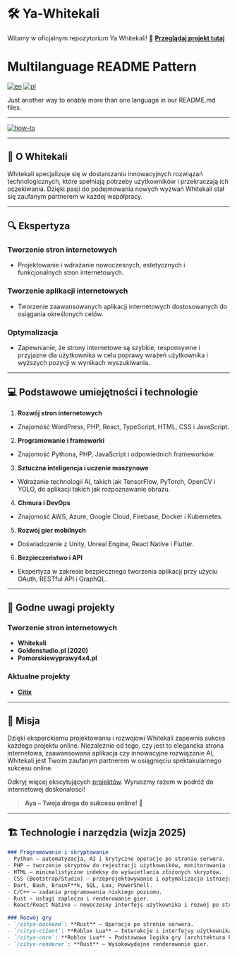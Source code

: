 # 🛠️ Ya-Whitekali
Witamy w oficjalnym repozytorium Ya Whitekali!
🔗 **[Przeglądaj projekt tutaj](https://dawju9.github.io/Ya-Whitekali/)**
# Multilanguage README Pattern
[![en](https://img.shields.io/badge/lang-en-green.svg)](https://github.com/Dawju9/Ya-Whitekali/blob/kalies/README.md)
[![pl](https://img.shields.io/badge/lang-pl-green.svg)]([https://github.com/Dawju9/Ya-Whitekali/blob/kalies/README-pl.md)

<!-----

[![es](https://img.shields.io/badge/lang-es-yellow.svg)](https://github.com/jonatasemidio/multilanguage-readme-pattern/blob/master/README.es.md)
----->


Just another way to enable more than one language in our README.md files.

---
[![how-to](https://img.shields.io/badge/how--to-use-blue.svg)](https://github.com/jonatasemidio/multilanguage-readme-pattern/blob/master/STEPS.md)


---

## 🌟 **O Whitekali**
Whitekali specjalizuje się w dostarczaniu innowacyjnych rozwiązań technologicznych, które spełniają potrzeby użytkowników i przekraczają ich oczekiwania. Dzięki pasji do podejmowania nowych wyzwań Whitekali stał się zaufanym partnerem w każdej współpracy.

---

## 🔍 **Ekspertyza**
### Tworzenie stron internetowych
- Projektowanie i wdrażanie nowoczesnych, estetycznych i funkcjonalnych stron internetowych.

### Tworzenie aplikacji internetowych
- Tworzenie zaawansowanych aplikacji internetowych dostosowanych do osiągania określonych celów.

### Optymalizacja
- Zapewnianie, że strony internetowe są szybkie, responsywne i przyjazne dla użytkownika w celu poprawy wrażeń użytkownika i wyższych pozycji w wynikach wyszukiwania.

---

## 💻 **Podstawowe umiejętności i technologie**
1. **Rozwój stron internetowych**
- Znajomość WordPress, PHP, React, TypeScript, HTML, CSS i JavaScript.

2. **Programowanie i frameworki**
- Znajomość Pythona, PHP, JavaScript i odpowiednich frameworków.

3. **Sztuczna inteligencja i uczenie maszynowe**
- Wdrażanie technologii AI, takich jak TensorFlow, PyTorch, OpenCV i YOLO, do aplikacji takich jak rozpoznawanie obrazu.

4. **Chmura i DevOps**
- Znajomość AWS, Azure, Google Cloud, Firebase, Docker i Kubernetes.

5. **Rozwój gier mobilnych**
- Doświadczenie z Unity, Unreal Engine, React Native i Flutter.

6. **Bezpieczeństwo i API**
- Ekspertyza w zakresie bezpiecznego tworzenia aplikacji przy użyciu OAuth, RESTful API i GraphQL.

---

## 🚀 **Godne uwagi projekty**
### Tworzenie stron internetowych
- **Whitekali**
- **Goldenstudio.pl (2020)**
- **Pomorskiewyprawy4x4.pl**

### Aktualne projekty
- **[Citix](https://github.com/citix)**

---

## 🎯 **Misja**
Dzięki eksperckiemu projektowaniu i rozwojowi Whitekali zapewnia sukces każdego projektu online. Niezależnie od tego, czy jest to elegancka strona internetowa, zaawansowana aplikacja czy innowacyjne rozwiązanie AI, Whitekali jest Twoim zaufanym partnerem w osiągnięciu spektakularnego sukcesu online.

Odkryj więcej ekscytujących [projektów](https://dawju9.github.io/Ya-Whitekali/). Wyruszmy razem w podróż do internetowej doskonałości!

> **Aya – Twoja droga do sukcesu online! 🚀**

---

## 🏗️ **Technologie i narzędzia (wizja 2025)**

```markdown
### Programowanie i skryptowanie
- Python – automatyzacja, AI i krytyczne operacje po stronie serwera.
- PHP – tworzenie skryptów do rejestracji użytkowników, monitorowania i administrowania serwerem (CMS, pulpity nawigacyjne).
- HTML – minimalistyczne indeksy do wyświetlania złożonych skryptów.
- CSS (Bootstrap/Studio) – przeprojektowywanie i optymalizacja istniejących projektów.
- Dart, Bash, BrainF**k, SQL, Lua, PowerShell.
- C/C++ – zadania programowania niskiego poziomu.
- Rust – usługi zaplecza i renderowanie gier.
- React/React Native – nowoczesny interfejs użytkownika i rozwój po stronie klienta.

### Rozwój gry
- `/cityx-backend`: **Rust** – Operacje po stronie serwera.
- `/cityx-client`: **Roblox Lua** – Interakcje i interfejsy użytkownika.
- `/cityx-core`: **Roblox Lua** – Podstawowa logika gry (architektura Entity-Component-System).
- `/cityx-renderer`: **Rust** – Wysokowydajne renderowanie gier.
